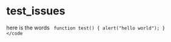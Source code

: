 test_issues
==========

here is the words
<code>
function test() {
  alert("hello world");
}
</code
